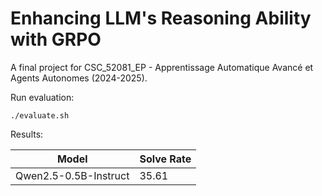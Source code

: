 # Enhancing LLM's Reasoning Ability with GRPO

A final project for CSC_52081_EP - Apprentissage Automatique Avancé et Agents Autonomes (2024-2025).

Run evaluation:

```shell
./evaluate.sh
```

Results:

|Model| Solve Rate |
|-----|------------|
|Qwen2.5-0.5B-Instruct| 35.61 |
